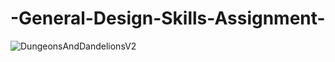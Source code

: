 # -General-Design-Skills-Assignment-

![DungeonsAndDandelionsV2](https://github.com/stortrut/-General-Design-Skills-Assignment-/assets/35192303/54f74906-beac-4fbb-a09d-972be95ee025)
